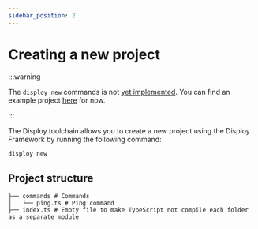 ```yaml
---
sidebar_position: 2
---
```


# Creating a new project

:::warning

The `disploy new` commands is not [yet implemented](https://github.com/Disploy/disploy/pull/23). You can find an example project [here](https://github.com/TeamEvie/Valor) for now.

:::

The Disploy toolchain allows you to create a new project using the Disploy Framework by running the following command:

```bash
disploy new
```

## Project structure

```
├── commands # Commands
│   └── ping.ts # Ping command
├── index.ts # Empty file to make TypeScript not compile each folder as a separate module
```
